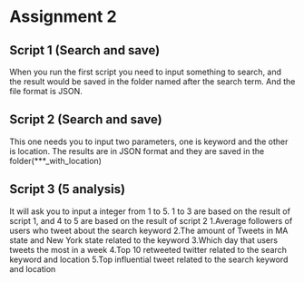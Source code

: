 # Assignment 2

## Script 1 (Search and save)
When you run the first script you need to input something to search, and the result would be saved in the folder named after the search term. And the file format is JSON. 

## Script 2 (Search and save)

This one needs you to input two parameters, one is keyword and the other is location. The results are in JSON format and they are saved in the folder(***_with_location)

## Script 3 (5 analysis)

It will ask you to input a integer from 1 to 5.
1 to 3 are based on the result of script 1, and 4 to 5 are based on the result of script 2
1.Average followers of users who tweet about the search keyword
2.The amount of Tweets in MA state and New York state related to the keyword
3.Which day that users tweets the most in a week
4.Top 10 retweeted twitter related to the search keyword and location
5.Top influential tweet related to the search keyword and location